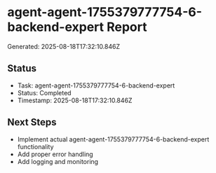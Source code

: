 # agent-agent-1755379777754-6-backend-expert Report

Generated: 2025-08-18T17:32:10.846Z

## Status
- Task: agent-agent-1755379777754-6-backend-expert
- Status: Completed
- Timestamp: 2025-08-18T17:32:10.846Z

## Next Steps
- Implement actual agent-agent-1755379777754-6-backend-expert functionality
- Add proper error handling
- Add logging and monitoring
